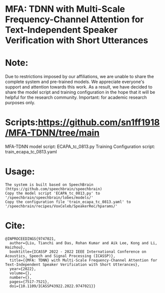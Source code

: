 # MFA: TDNN with Multi-Scale Frequency-Channel Attention for Text-Independent Speaker Verification with Short Utterances

# Note: 
Due to restrictions imposed by our affiliations, we are unable to share the complete system and pre-trained models. We appreciate everyone's support and attention towards this work. As a result, we have decided to share the model script and training configuration in the hope that it will be helpful for the research community. Important: for academic research purposes only.

# Scripts:https://github.com/sn1ff1918/MFA-TDNN/tree/main
MFA-TDNN model script: ECAPA_tc_0813.py
Training Configuration script: train_ecapa_tc_0813.yaml

# Usage:
```
The system is built based on SpeechBrain (https://github.com/speechbrain/speechbrain)
Copy the model script 'ECAPA_tc_0813.py' to '/speechbrain/speechbrain/lobes/models/'
Copy the configuration file 'train_ecapa_tc_0813.yaml' to '/speechbrain/recipes/VoxCeleb/SpeakerRec/hparams/'
```

# Cite:
```
@INPROCEEDINGS{9747021,
  author={Liu, Tianchi and Das, Rohan Kumar and Aik Lee, Kong and Li, Haizhou},
  booktitle={ICASSP 2022 - 2022 IEEE International Conference on Acoustics, Speech and Signal Processing (ICASSP)}, 
  title={{MFA: TDNN} with Multi-Scale Frequency-Channel Attention for Text-Independent Speaker Verification with Short Utterances}, 
  year={2022},
  volume={},
  number={},
  pages={7517-7521},
  doi={10.1109/ICASSP43922.2022.9747021}}
```
